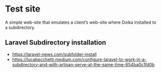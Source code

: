 # Test site

A simple web-site that emulates a client’s web-site where Doika installed
to a subdirectory.


## Laravel Subdirectory installation

- https://laravel-news.com/subfolder-install
- https://lucabecchetti.medium.com/configure-laravel-to-work-in-a-subdirectory-and-with-artisan-serve-at-the-same-time-654ba0c1fd0b
